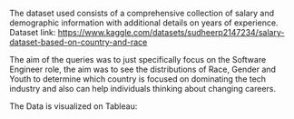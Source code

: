 The dataset used consists of a comprehensive collection of salary and demographic information with additional details on years of experience.
Dataset link: https://www.kaggle.com/datasets/sudheerp2147234/salary-dataset-based-on-country-and-race

The aim of the queries was to just specifically focus on the Software Engineer role, the aim was to see the distributions of Race, Gender and Youth
to determine which country is focused on dominating the tech industry and also can help individuals thinking about changing careers.

The Data is visualized on Tableau:
